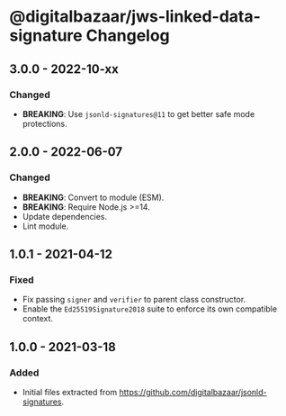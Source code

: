 # @digitalbazaar/jws-linked-data-signature Changelog

## 3.0.0 - 2022-10-xx

### Changed
- **BREAKING**: Use `jsonld-signatures@11` to get better safe mode
  protections.

## 2.0.0 - 2022-06-07

### Changed
- **BREAKING**: Convert to module (ESM).
- **BREAKING**: Require Node.js >=14.
- Update dependencies.
- Lint module.

## 1.0.1 - 2021-04-12

### Fixed
- Fix passing `signer` and `verifier` to parent class constructor. 
- Enable the `Ed25519Signature2018` suite to enforce its own compatible context. 

## 1.0.0 - 2021-03-18

### Added
- Initial files extracted from https://github.com/digitalbazaar/jsonld-signatures.
